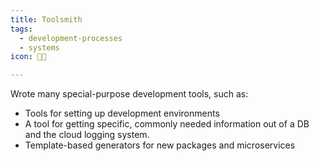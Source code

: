 ```yaml
---
title: Toolsmith
tags:
  - development-processes
  - systems
icon: 🧰🔨

---
```

Wrote many special-purpose development tools, such as:

- Tools for setting up development environments
- A tool for getting specific, commonly needed information out of a DB and the cloud logging system.
- Template-based generators for new packages and microservices
